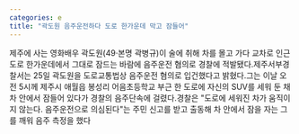 ```yaml
---
categories: e
title: "곽도원 음주운전하다 도로 한가운데 막고 잠들어"
---
```

제주에 사는 영화배우 곽도원(49·본명 곽병규)이 술에 취해 차를 몰고 가다 교차로 인근 도로 한가운데에서 그대로 잠드는 바람에 음주운전 혐의로 경찰에 적발됐다.제주서부경찰서는 25일 곽도원을 도로교통법상 음주운전 혐의로 입건했다고 밝혔다.그는 이날 오전 5시께 제주시 애월읍 봉성리 어음초등학교 부근 한 도로에 자신의 SUV를 세워 둔 채 차 안에서 잠들어 있다가 경찰의 음주단속에 걸렸다.경찰은 "도로에 세워진 차가 움직이지 않는다. 음주운전으로 의심된다"는 주민 신고를 받고 출동해 차 안에서 잠을 자는 그를 깨워 음주 측정을 했다